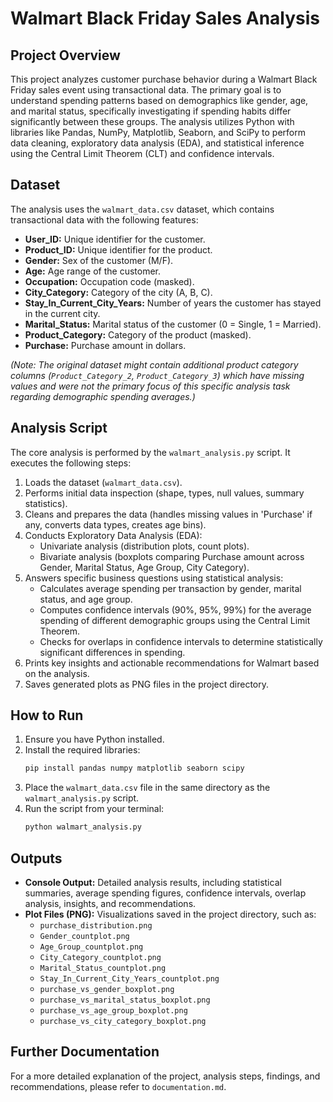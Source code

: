 # Walmart Black Friday Sales Analysis

## Project Overview

This project analyzes customer purchase behavior during a Walmart Black Friday sales event using transactional data. The primary goal is to understand spending patterns based on demographics like gender, age, and marital status, specifically investigating if spending habits differ significantly between these groups. The analysis utilizes Python with libraries like Pandas, NumPy, Matplotlib, Seaborn, and SciPy to perform data cleaning, exploratory data analysis (EDA), and statistical inference using the Central Limit Theorem (CLT) and confidence intervals.

## Dataset

The analysis uses the `walmart_data.csv` dataset, which contains transactional data with the following features:

*   **User_ID:** Unique identifier for the customer.
*   **Product_ID:** Unique identifier for the product.
*   **Gender:** Sex of the customer (M/F).
*   **Age:** Age range of the customer.
*   **Occupation:** Occupation code (masked).
*   **City_Category:** Category of the city (A, B, C).
*   **Stay_In_Current_City_Years:** Number of years the customer has stayed in the current city.
*   **Marital_Status:** Marital status of the customer (0 = Single, 1 = Married).
*   **Product_Category:** Category of the product (masked).
*   **Purchase:** Purchase amount in dollars.

*(Note: The original dataset might contain additional product category columns (`Product_Category_2`, `Product_Category_3`) which have missing values and were not the primary focus of this specific analysis task regarding demographic spending averages.)*

## Analysis Script

The core analysis is performed by the `walmart_analysis.py` script. It executes the following steps:

1.  Loads the dataset (`walmart_data.csv`).
2.  Performs initial data inspection (shape, types, null values, summary statistics).
3.  Cleans and prepares the data (handles missing values in 'Purchase' if any, converts data types, creates age bins).
4.  Conducts Exploratory Data Analysis (EDA):
    *   Univariate analysis (distribution plots, count plots).
    *   Bivariate analysis (boxplots comparing Purchase amount across Gender, Marital Status, Age Group, City Category).
5.  Answers specific business questions using statistical analysis:
    *   Calculates average spending per transaction by gender, marital status, and age group.
    *   Computes confidence intervals (90%, 95%, 99%) for the average spending of different demographic groups using the Central Limit Theorem.
    *   Checks for overlaps in confidence intervals to determine statistically significant differences in spending.
6.  Prints key insights and actionable recommendations for Walmart based on the analysis.
7.  Saves generated plots as PNG files in the project directory.

## How to Run

1.  Ensure you have Python installed.
2.  Install the required libraries:
    ```bash
    pip install pandas numpy matplotlib seaborn scipy
    ```
3.  Place the `walmart_data.csv` file in the same directory as the `walmart_analysis.py` script.
4.  Run the script from your terminal:
    ```bash
    python walmart_analysis.py
    ```

## Outputs

*   **Console Output:** Detailed analysis results, including statistical summaries, average spending figures, confidence intervals, overlap analysis, insights, and recommendations.
*   **Plot Files (PNG):** Visualizations saved in the project directory, such as:
    *   `purchase_distribution.png`
    *   `Gender_countplot.png`
    *   `Age_Group_countplot.png`
    *   `City_Category_countplot.png`
    *   `Marital_Status_countplot.png`
    *   `Stay_In_Current_City_Years_countplot.png`
    *   `purchase_vs_gender_boxplot.png`
    *   `purchase_vs_marital_status_boxplot.png`
    *   `purchase_vs_age_group_boxplot.png`
    *   `purchase_vs_city_category_boxplot.png`

## Further Documentation

For a more detailed explanation of the project, analysis steps, findings, and recommendations, please refer to `documentation.md`.
